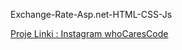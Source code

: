 Exchange-Rate-Asp.net-HTML-CSS-Js

[Proje Linki : Instagram whoCaresCode](https://www.instagram.com/p/Ce-_7vSqYIQ/ "Instagram whoCaresCode")

